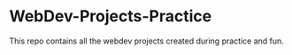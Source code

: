 # WebDev-Projects-Practice
This repo contains all the webdev projects created during practice and fun.
